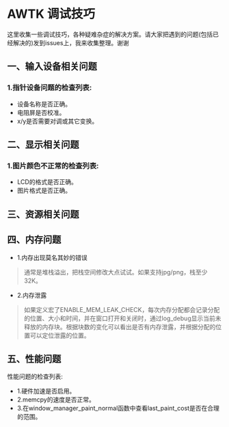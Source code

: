 # AWTK 调试技巧

这里收集一些调试技巧，各种疑难杂症的解决方案。请大家把遇到的问题(包括已经解决的)发到issues上，我来收集整理。谢谢


## 一、输入设备相关问题

### 1.指针设备问题的检查列表:

* 设备名称是否正确。
* 电阻屏是否校准。
* x/y是否需要对调或其它变换。

## 二、显示相关问题

### 1.图片颜色不正常的检查列表:

* LCD的格式是否正确。
* 图片格式是否正确。

## 三、资源相关问题

## 四、内存问题

* 1.内存出现莫名其妙的错误

> 通常是堆栈溢出，把栈空间修改大点试试。如果支持jpg/png，栈至少32K。

* 2.内存泄露

> 如果定义宏了ENABLE\_MEM\_LEAK\_CHECK，每次内存分配都会记录分配的位置、大小和时间，并在窗口打开和关闭时，通过log\_debug显示当前未释放的内存块。根据块数的变化可以看出是否有内存泄露，并根据分配的位置可以定位泄露的位置。


## 五、性能问题

性能问题的检查列表:

* 1.硬件加速是否启用。
* 2.memcpy的速度是否正常。
* 3.在window\_manager\_paint\_normal函数中查看last\_paint\_cost是否在合理的范围。
